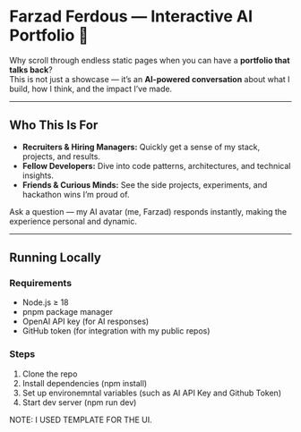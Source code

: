 # Farzad Ferdous — Interactive AI Portfolio 🤖

Why scroll through endless static pages when you can have a **portfolio that talks back**?  
This is not just a showcase — it’s an **AI-powered conversation** about what I build, how I think, and the impact I’ve made.

---

## Who This Is For

- **Recruiters & Hiring Managers:** Quickly get a sense of my stack, projects, and results.  
- **Fellow Developers:** Dive into code patterns, architectures, and technical insights.  
- **Friends & Curious Minds:** See the side projects, experiments, and hackathon wins I’m proud of.  

Ask a question — my AI avatar (me, Farzad) responds instantly, making the experience personal and dynamic.

---

## Running Locally

### Requirements

- Node.js ≥ 18  
- pnpm package manager  
- OpenAI API key (for AI responses)  
- GitHub token (for integration with my public repos)  

### Steps

1. Clone the repo
2. Install dependencies (npm install)
3. Set up environemntal variables (such as AI API Key and Github Token)
4. Start dev server (npm run dev)


NOTE: I USED TEMPLATE FOR THE UI.




